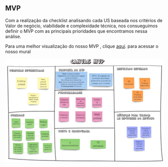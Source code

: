 ## MVP

Com a realização da checklist analisando cada US baseada nos critérios de Valor de negócio, viabilidade e complexidade técnica, nos consueguimos definir o MVP com as principais prioridades que encontramos nessa análise.

Para uma melhor visualização do nosso MVP , clique <a href="https://miro.com/app/board/uXjVNeUBBRc=/?share_link_id=982612454503" target= "_blank">aqui</a>. para acessar o nosso mural  

![Image title](assets/MVP.jpg)